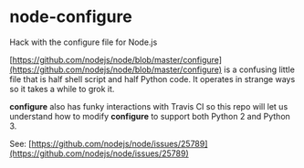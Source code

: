 # node-configure
Hack with the configure file for Node.js

[https://github.com/nodejs/node/blob/master/configure](https://github.com/nodejs/node/blob/master/configure) is a confusing little file that is half shell script and half Python code.  It operates in strange ways so it takes a while to grok it.

__configure__ also has funky interactions with Travis CI so this repo will let us understand how to modify __configure__ to support both Python 2 and Python 3.

See: [https://github.com/nodejs/node/issues/25789](https://github.com/nodejs/node/issues/25789)
